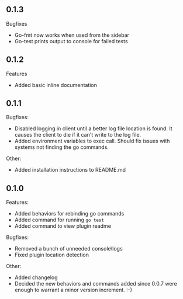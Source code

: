 ## 0.1.3

Bugfixes

 - Go-fmt now works when used from the sidebar
 - Go-test prints output to console for failed tests

## 0.1.2

Features

 - Added basic inline documentation

## 0.1.1

Bugfixes:

 - Disabled logging in client until a better log file location is found. It causes the
 client to die if it can't write to the log file.
 - Added environment variables to exec call. Should fix issues with systems not finding the go commands.

Other:

 - Added installation instructions to README.md


## 0.1.0

Features:

 - Added behaviors for rebinding go commands
 - Added command for running `go test`
 - Added command to view plugin readme

Bugfixes:

 - Removed a bunch of unneeded console\logs
 - Fixed plugin location detection

Other:

 - Added changelog
 - Decided the new behaviors and commands added since 0.0.7 were enough to warrant a minor version increment. :-)
